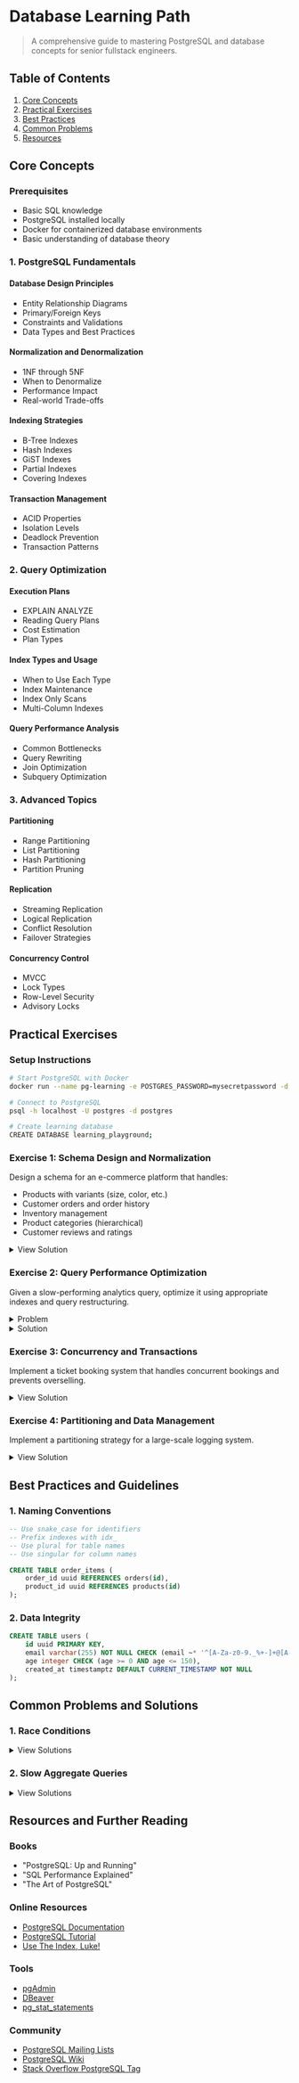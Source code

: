 # Database Learning Path

> A comprehensive guide to mastering PostgreSQL and database concepts for senior fullstack engineers.

## Table of Contents

1. [Core Concepts](#core-concepts)
2. [Practical Exercises](#practical-exercises)
3. [Best Practices](#best-practices-and-guidelines)
4. [Common Problems](#common-problems-and-solutions)
5. [Resources](#resources-and-further-reading)

## Core Concepts

### Prerequisites

- Basic SQL knowledge
- PostgreSQL installed locally
- Docker for containerized database environments
- Basic understanding of database theory

### 1. PostgreSQL Fundamentals

#### Database Design Principles
- Entity Relationship Diagrams
- Primary/Foreign Keys
- Constraints and Validations
- Data Types and Best Practices

#### Normalization and Denormalization
- 1NF through 5NF
- When to Denormalize
- Performance Impact
- Real-world Trade-offs

#### Indexing Strategies
- B-Tree Indexes
- Hash Indexes
- GiST Indexes
- Partial Indexes
- Covering Indexes

#### Transaction Management
- ACID Properties
- Isolation Levels
- Deadlock Prevention
- Transaction Patterns

### 2. Query Optimization

#### Execution Plans
- EXPLAIN ANALYZE
- Reading Query Plans
- Cost Estimation
- Plan Types

#### Index Types and Usage
- When to Use Each Type
- Index Maintenance
- Index Only Scans
- Multi-Column Indexes

#### Query Performance Analysis
- Common Bottlenecks
- Query Rewriting
- Join Optimization
- Subquery Optimization

### 3. Advanced Topics

#### Partitioning
- Range Partitioning
- List Partitioning
- Hash Partitioning
- Partition Pruning

#### Replication
- Streaming Replication
- Logical Replication
- Conflict Resolution
- Failover Strategies

#### Concurrency Control
- MVCC
- Lock Types
- Row-Level Security
- Advisory Locks

## Practical Exercises

### Setup Instructions

```bash
# Start PostgreSQL with Docker
docker run --name pg-learning -e POSTGRES_PASSWORD=mysecretpassword -d -p 5432:5432 postgres:latest

# Connect to PostgreSQL
psql -h localhost -U postgres -d postgres

# Create learning database
CREATE DATABASE learning_playground;
```

### Exercise 1: Schema Design and Normalization

Design a schema for an e-commerce platform that handles:
- Products with variants (size, color, etc.)
- Customer orders and order history
- Inventory management
- Product categories (hierarchical)
- Customer reviews and ratings

<details>
<summary>View Solution</summary>

```sql
-- Base product information
CREATE TABLE products (
    id uuid PRIMARY KEY DEFAULT uuid_generate_v4(),
    name varchar(255) NOT NULL,
    description text,
    base_price numeric(10,2) NOT NULL,
    category_id uuid REFERENCES categories(id),
    created_at timestamptz DEFAULT CURRENT_TIMESTAMP
);

-- Product variants
CREATE TABLE product_variants (
    id uuid PRIMARY KEY DEFAULT uuid_generate_v4(),
    product_id uuid REFERENCES products(id),
    sku varchar(50) UNIQUE NOT NULL,
    price_adjustment numeric(10,2) DEFAULT 0,
    inventory_count integer NOT NULL DEFAULT 0,
    attributes jsonb NOT NULL, -- {size: "M", color: "blue"}
    CONSTRAINT positive_inventory CHECK (inventory_count >= 0)
);

-- Hierarchical categories
CREATE TABLE categories (
    id uuid PRIMARY KEY DEFAULT uuid_generate_v4(),
    name varchar(100) NOT NULL,
    parent_id uuid REFERENCES categories(id),
    path ltree NOT NULL,
    UNIQUE (parent_id, name)
);

-- Example query for hierarchical categories
CREATE INDEX category_path_idx ON categories USING gist(path);

-- Get all subcategories of 'Electronics'
SELECT * FROM categories 
WHERE path <@ 'Electronics'::ltree;
```
</details>

### Exercise 2: Query Performance Optimization

Given a slow-performing analytics query, optimize it using appropriate indexes and query restructuring.

<details>
<summary>Problem</summary>

```sql
-- Original slow query for daily sales report
SELECT 
    DATE_TRUNC('day', o.created_at) as sale_date,
    c.name as category_name,
    COUNT(DISTINCT o.id) as num_orders,
    COUNT(DISTINCT o.user_id) as num_customers,
    SUM(oi.quantity) as items_sold,
    SUM(oi.quantity * oi.price) as total_revenue
FROM orders o
JOIN order_items oi ON o.id = oi.order_id
JOIN products p ON oi.product_id = p.id
JOIN categories c ON p.category_id = c.id
WHERE o.created_at >= NOW() - INTERVAL '30 days'
GROUP BY DATE_TRUNC('day', o.created_at), c.name
ORDER BY sale_date DESC, total_revenue DESC;
```
</details>

<details>
<summary>Solution</summary>

```sql
-- Create necessary indexes
CREATE INDEX idx_orders_created_at 
ON orders USING BRIN(created_at);

CREATE INDEX idx_order_items_composite 
ON order_items(order_id, product_id, quantity, price);

-- Create materialized view for daily aggregates
CREATE MATERIALIZED VIEW daily_sales_by_category AS
WITH daily_stats AS (
    SELECT 
        DATE_TRUNC('day', o.created_at) as sale_date,
        p.category_id,
        o.id as order_id,
        o.user_id,
        oi.quantity,
        oi.quantity * oi.price as revenue
    FROM orders o
    JOIN order_items oi ON o.id = oi.order_id
    JOIN products p ON oi.product_id = p.id
    WHERE o.created_at >= NOW() - INTERVAL '30 days'
)
SELECT 
    sale_date,
    c.name as category_name,
    COUNT(DISTINCT order_id) as num_orders,
    COUNT(DISTINCT user_id) as num_customers,
    SUM(quantity) as items_sold,
    SUM(revenue) as total_revenue
FROM daily_stats
JOIN categories c ON daily_stats.category_id = c.id
GROUP BY sale_date, c.name;

-- Create refresh function
CREATE OR REPLACE FUNCTION refresh_daily_sales()
RETURNS trigger AS $$
BEGIN
    REFRESH MATERIALIZED VIEW CONCURRENTLY daily_sales_by_category;
    RETURN NULL;
END;
$$ LANGUAGE plpgsql;

-- Create trigger to refresh materialized view
CREATE TRIGGER refresh_daily_sales_trigger
AFTER INSERT OR UPDATE OR DELETE ON orders
FOR EACH STATEMENT
EXECUTE FUNCTION refresh_daily_sales();
```
</details>

### Exercise 3: Concurrency and Transactions

Implement a ticket booking system that handles concurrent bookings and prevents overselling.

<details>
<summary>View Solution</summary>

```sql
-- Schema
CREATE TABLE events (
    id uuid PRIMARY KEY DEFAULT uuid_generate_v4(),
    name varchar(255) NOT NULL,
    event_date timestamptz NOT NULL,
    total_seats integer NOT NULL,
    available_seats integer NOT NULL,
    CONSTRAINT valid_seats CHECK (available_seats >= 0 AND available_seats <= total_seats)
);

CREATE TABLE bookings (
    id uuid PRIMARY KEY DEFAULT uuid_generate_v4(),
    event_id uuid REFERENCES events(id),
    user_id uuid REFERENCES users(id),
    num_seats integer NOT NULL,
    status varchar(20) DEFAULT 'pending',
    created_at timestamptz DEFAULT CURRENT_TIMESTAMP
);

-- Booking function with concurrency handling
CREATE OR REPLACE FUNCTION book_tickets(
    p_event_id uuid,
    p_user_id uuid,
    p_num_seats integer
) RETURNS uuid AS $$
DECLARE
    v_booking_id uuid;
    v_available_seats integer;
BEGIN
    -- Lock the event row for update
    SELECT available_seats INTO v_available_seats
    FROM events
    WHERE id = p_event_id
    FOR UPDATE;

    IF v_available_seats >= p_num_seats THEN
        -- Create booking
        INSERT INTO bookings (event_id, user_id, num_seats, status)
        VALUES (p_event_id, p_user_id, p_num_seats, 'confirmed')
        RETURNING id INTO v_booking_id;

        -- Update available seats
        UPDATE events
        SET available_seats = available_seats - p_num_seats
        WHERE id = p_event_id;

        RETURN v_booking_id;
    ELSE
        RAISE EXCEPTION 'Not enough seats available';
    END IF;
END;
$$ LANGUAGE plpgsql;

-- Usage example
BEGIN;
SELECT book_tickets('event-uuid', 'user-uuid', 2);
COMMIT;
```
</details>

### Exercise 4: Partitioning and Data Management

Implement a partitioning strategy for a large-scale logging system.

<details>
<summary>View Solution</summary>

```sql
-- Create partitioned table
CREATE TABLE system_logs (
    id bigserial,
    log_time timestamptz NOT NULL,
    level varchar(20),
    message text,
    metadata jsonb
) PARTITION BY RANGE (log_time);

-- Create partitions
CREATE TABLE system_logs_y2024m01 PARTITION OF system_logs
    FOR VALUES FROM ('2024-01-01') TO ('2024-02-01');

CREATE TABLE system_logs_y2024m02 PARTITION OF system_logs
    FOR VALUES FROM ('2024-02-01') TO ('2024-03-01');

-- Create partition automatically
CREATE OR REPLACE FUNCTION create_log_partition()
RETURNS trigger AS $$
DECLARE
    partition_date date;
    partition_name text;
    start_date text;
    end_date text;
BEGIN
    partition_date := date_trunc('month', NEW.log_time);
    partition_name := 'system_logs_y' || to_char(partition_date, 'YYYY') || 'm' || to_char(partition_date, 'MM');
    
    IF NOT EXISTS (SELECT 1 FROM pg_class WHERE relname = partition_name) THEN
        start_date := to_char(partition_date, 'YYYY-MM-DD');
        end_date := to_char(partition_date + interval '1 month', 'YYYY-MM-DD');
        
        EXECUTE format(
            'CREATE TABLE %I PARTITION OF system_logs FOR VALUES FROM (%L) TO (%L)',
            partition_name, start_date, end_date
        );
        
        -- Create indexes on the new partition
        EXECUTE format(
            'CREATE INDEX %I ON %I (log_time, level)',
            'idx_' || partition_name || '_time_level',
            partition_name
        );
    END IF;
    
    RETURN NEW;
END;
$$ LANGUAGE plpgsql;

-- Create trigger for automatic partition creation
CREATE TRIGGER create_log_partition_trigger
    BEFORE INSERT ON system_logs
    FOR EACH ROW
    EXECUTE FUNCTION create_log_partition();
```
</details>

## Best Practices and Guidelines

### 1. Naming Conventions

```sql
-- Use snake_case for identifiers
-- Prefix indexes with idx_
-- Use plural for table names
-- Use singular for column names

CREATE TABLE order_items (
    order_id uuid REFERENCES orders(id),
    product_id uuid REFERENCES products(id)
);
```

### 2. Data Integrity

```sql
CREATE TABLE users (
    id uuid PRIMARY KEY,
    email varchar(255) NOT NULL CHECK (email ~* '^[A-Za-z0-9._%+-]+@[A-Za-z0-9.-]+\.[A-Za-z]{2,}$'),
    age integer CHECK (age >= 0 AND age <= 150),
    created_at timestamptz DEFAULT CURRENT_TIMESTAMP NOT NULL
);
```

## Common Problems and Solutions

### 1. Race Conditions

<details>
<summary>View Solutions</summary>

```sql
-- Solution 1: Using SERIALIZABLE isolation
BEGIN TRANSACTION ISOLATION LEVEL SERIALIZABLE;

-- Solution 2: Using explicit locking
SELECT * FROM products 
WHERE id = 'some-uuid' 
FOR UPDATE;

-- Solution 3: Using advisory locks
SELECT pg_advisory_xact_lock(product_id::bigint);
```
</details>

### 2. Slow Aggregate Queries

<details>
<summary>View Solutions</summary>

```sql
-- Solution 1: Materialized view
CREATE MATERIALIZED VIEW product_stats AS
SELECT category_id, COUNT(*) as product_count
FROM products
GROUP BY category_id;

-- Solution 2: Counter table
CREATE TABLE category_counters (
    category_id uuid PRIMARY KEY,
    product_count integer DEFAULT 0
);
```
</details>

## Resources and Further Reading

### Books
- "PostgreSQL: Up and Running"
- "SQL Performance Explained"
- "The Art of PostgreSQL"

### Online Resources
- [PostgreSQL Documentation](https://www.postgresql.org/docs/current/index.html)
- [PostgreSQL Tutorial](https://www.postgresqltutorial.com/)
- [Use The Index, Luke!](https://use-the-index-luke.com/)

### Tools
- [pgAdmin](https://www.pgadmin.org/)
- [DBeaver](https://dbeaver.io/)
- [pg_stat_statements](https://www.postgresql.org/docs/current/pgstatstatements.html)

### Community
- [PostgreSQL Mailing Lists](https://www.postgresql.org/list/)
- [PostgreSQL Wiki](https://wiki.postgresql.org/)
- [Stack Overflow PostgreSQL Tag](https://stackoverflow.com/questions/tagged/postgresql) 